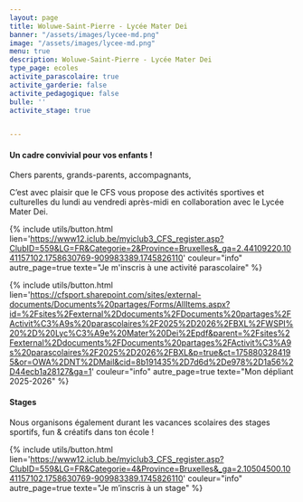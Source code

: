 ```yaml
---
layout: page
title: Woluwe-Saint-Pierre - Lycée Mater Dei
banner: "/assets/images/lycee-md.png"
image: "/assets/images/lycee-md.png"
menu: true
description: Woluwe-Saint-Pierre - Lycée Mater Dei
type_page: ecoles
activite_parascolaire: true
activite_garderie: false
activite_pedagogique: false
bulle: ''
activite_stage: true


---
```

#### **Un cadre convivial pour vos enfants !**

Chers parents, grands-parents, accompagnants,

C’est avec plaisir que le CFS vous propose des activités sportives et culturelles du lundi au vendredi après-midi en collaboration avec le Lycée Mater Dei.

{% include utils/button.html  
lien='https://www12.iclub.be/myiclub3_CFS_register.asp?ClubID=559&LG=FR&Categorie=2&Province=Bruxelles&_ga=2.44109220.1041157102.1758630769-909983389.1745826110' couleur="info" autre_page=true texte="Je m'inscris à une activité parascolaire" %}

{% include utils/button.html lien='https://cfsport.sharepoint.com/sites/external-documents/Documents%20partages/Forms/AllItems.aspx?id=%2Fsites%2Fexternal%2Ddocuments%2FDocuments%20partages%2FActivit%C3%A9s%20parascolaires%2F2025%2D2026%2FBXL%2FWSPI%20%2D%20Lyc%C3%A9e%20Mater%20Dei%2Epdf&parent=%2Fsites%2Fexternal%2Ddocuments%2FDocuments%20partages%2FActivit%C3%A9s%20parascolaires%2F2025%2D2026%2FBXL&p=true&ct=1758803284195&or=OWA%2DNT%2DMail&cid=8b191435%2D7d6d%2De978%2D1a56%2D44ecb1a28127&ga=1' couleur="info" autre_page=true texte="Mon dépliant 2025-2026" %}

#### **Stages**

Nous organisons également durant les vacances scolaires des stages sportifs, fun & créatifs dans ton école !


{% include utils/button.html  
lien='https://www12.iclub.be/myiclub3_CFS_register.asp?ClubID=559&LG=FR&Categorie=4&Province=Bruxelles&_ga=2.10504500.1041157102.1758630769-909983389.1745826110' couleur="info" autre_page=true texte="Je m’inscris à un stage" %}

